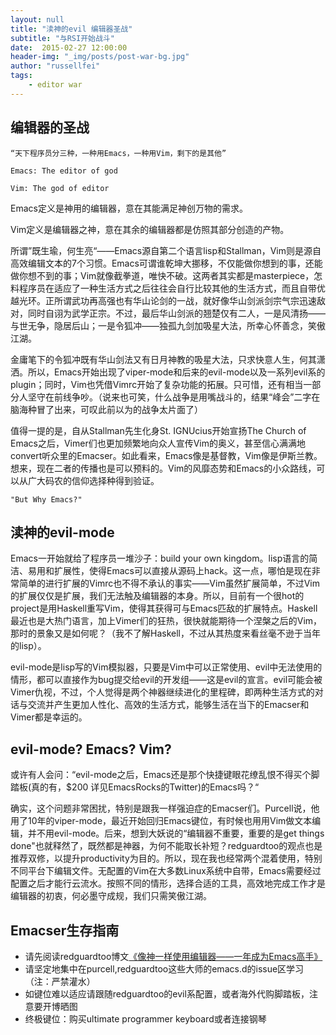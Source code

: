 ```yaml
---
layout: null
title: "渎神的evil 编辑器圣战"
subtitle: "与RSI开始战斗"
date:  2015-02-27 12:00:00
header-img: "_img/posts/post-war-bg.jpg"
author: "russellfei"
tags:
    - editor war
--- 
```


## 编辑器的圣战 ##

    “天下程序员分三种，一种用Emacs，一种用Vim，剩下的是其他”

    Emacs: The editor of god

    Vim: The god of editor

Emacs定义是神用的编辑器，意在其能满足神创万物的需求。

Vim定义是编辑器之神，意在其余的编辑器都是仿照其部分创造的产物。

所谓”既生瑜，何生亮“——Emacs源自第二个语言lisp和Stallman，Vim则是源自高效编辑文本的7个习惯。Emacs可谓谁乾坤大挪移，不仅能做你想到的事，还能做你想不到的事；Vim就像截拳道，唯快不破。这两者其实都是masterpiece，怎料程序员在适应了一种生活方式之后往往会自行比较其他的生活方式，而且自带优越光环。正所谓武功再高强也有华山论剑的一战，就好像华山剑派剑宗气宗迅速敌对，同时自诩为武学正宗。不过，最后华山剑派的翘楚仅有二人，一是风清扬——与世无争，隐居后山；一是令狐冲——独孤九剑加吸星大法，所幸心怀善念，笑傲江湖。

金庸笔下的令狐冲既有华山剑法又有日月神教的吸星大法，只求快意人生，何其潇洒。所以，Emacs开始出现了viper-mode和后来的evil-mode以及一系列evil系的plugin；同时，Vim也凭借Vimrc开始了复杂功能的拓展。只可惜，还有相当一部分人坚守在前线争吵。（说来也可笑，什么战争是用嘴战斗的，结果“峰会”二字在脑海种冒了出来，可叹此前以为的战争太片面了）

值得一提的是，自从Stallman先生化身St. IGNUcius开始宣扬The Church of Emacs之后，Vimer们也更加频繁地向众人宣传Vim的奥义，甚至信心满满地convert听众里的Emacser。如此看来，Emacs像是基督教，Vim像是伊斯兰教。想来，现在二者的传播也是可以预料的。Vim的风靡态势和Emacs的小众路线，可以从广大码农的信仰选择种得到验证。

    "But Why Emacs?"

## 渎神的evil-mode ##
Emacs一开始就给了程序员一堆沙子：build your own kingdom。lisp语言的简洁、易用和扩展性，使得Emacs可以直接从源码上hack。这一点，哪怕是现在非常简单的进行扩展的Vimrc也不得不承认的事实——Vim虽然扩展简单，不过Vim的扩展仅仅是扩展，我们无法触及编辑器的本身。所以，目前有一个很hot的project是用Haskell重写Vim，使得其获得可与Emacs匹敌的扩展特点。Haskell最近也是大热门语言，加上Vimer们的狂热，很快就能期待一个涅槃之后的Vim，那时的景象又是如何呢？（我不了解Haskell，不过从其热度来看丝毫不逊于当年的lisp）。

evil-mode是lisp写的Vim模拟器，只要是Vim中可以正常使用、evil中无法使用的情形，都可以直接作为bug提交给evil的开发组——这是evil的宣言。evil可能会被Vimer仇视，不过，个人觉得是两个神器继续进化的里程碑，即两种生活方式的对话与交流并产生更加人性化、高效的生活方式，能够生活在当下的Emacser和Vimer都是幸运的。

## evil-mode? Emacs? Vim? ##

或许有人会问：“evil-mode之后，Emacs还是那个快捷键眼花缭乱恨不得买个脚踏板(真的有，$200 详见EmacsRocks的Twitter)的Emacs吗？“

确实，这个问题非常困扰，特别是跟我一样强迫症的Emacser们。Purcell说，他用了10年的viper-mode，最近开始回归Emacs键位，有时候也用用Vim做文本编辑，并不用evil-mode。后来，想到大妖说的“编辑器不重要，重要的是get things done"也就释然了，既然都是神器，为何不能取长补短？redguardtoo的观点也是推荐双修，以提升productivity为目的。所以，现在我也经常两个混着使用，特别不同平台下编辑文件。无配置的Vim在大多数Linux系统中自带，Emacs需要经过配置之后才能行云流水。按照不同的情形，选择合适的工具，高效地完成工作才是编辑器的初衷，何必墨守成规，我们只需笑傲江湖。


## Emacser生存指南 ##
+ 请先阅读redguardtoo博文[《像神一样使用编辑器——一年成为Emacs高手》](https://github.com/redguardtoo/mastering-emacs-in-one-year-guide)
+ 请坚定地集中在purcell,redguardtoo这些大师的emacs.d的issue区学习（注：严禁灌水）
+ 如键位难以适应请跟随redguardtoo的evil系配置，或者海外代购脚踏板，注意要开博晒图
+ 终极键位：购买ultimate programmer keyboard或者连接钢琴
